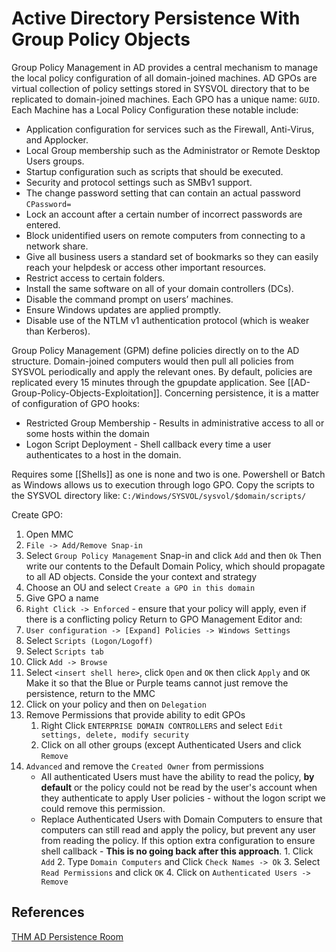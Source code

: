 
# Active Directory Persistence With Group Policy Objects


Group Policy Management in AD provides a central mechanism to manage the local policy configuration of all domain-joined machines. AD GPOs are virtual collection of policy settings stored in SYSVOL directory that to be replicated to domain-joined machines. Each GPO has a unique name: `GUID`. Each Machine has a Local Policy Configuration these notable include:

-   Application configuration for services such as the Firewall, Anti-Virus, and Applocker.  
-   Local Group membership such as the Administrator or Remote Desktop Users groups.
-   Startup configuration such as scripts that should be executed.
-   Security and protocol settings such as SMBv1 support.
-   The change password setting that can contain an actual  password `CPassword=`
-    Lock an account after a certain number of incorrect passwords are entered.
-   Block unidentified users on remote computers from connecting to a network share.
-   Give all business users a standard set of bookmarks so they can easily reach your helpdesk or access other important resources.
-   Restrict access to certain folders.
-   Install the same software on all of your domain controllers (DCs).
-   Disable the command prompt on users’ machines.
-   Ensure Windows updates are applied promptly.
-   Disable use of the NTLM v1 authentication protocol (which is weaker than Kerberos).

Group Policy Management (GPM) define policies directly on to the AD structure. Domain-joined computers would then pull all policies from SYSVOL periodically and apply the relevant ones. By default, policies are replicated every 15 minutes through the gpupdate application. See [[AD-Group-Policy-Objects-Exploitation]]. Concerning persistence, it is a matter of configuration of GPO hooks:

-   Restricted Group Membership - Results in administrative access to all or some hosts within the domain
-   Logon Script Deployment - Shell callback every time a user authenticates to a host in the domain.

Requires some [[Shells]] as one is none and two is one. Powershell or Batch as Windows allows us to execution through logo GPO. Copy the scripts to the SYSVOL directory like: `C:/Windows/SYSVOL/sysvol/$domain/scripts/`

Create GPO:
1. Open MMC
2. `File -> Add/Remove Snap-in`
3. Select `Group Policy Management` Snap-in and click `Add` and then `Ok`
Then write our contents to the Default Domain Policy, which should propagate to all AD objects. Conside the your context and strategy  
1. Choose an OU and select `Create a GPO in this domain`
2. Give GPO a name
3. `Right Click -> Enforced` - ensure that your policy will apply, even if there is a conflicting policy
Return to GPO Management Editor and:
1. `User configuration -> [Expand] Policies -> Windows Settings`
2. Select `Scripts (Logon/Logoff)`
3. Select `Scripts tab`
4. Click `Add -> Browse`
5. Select `<insert shell here>`, click `Open` and `OK` then click `Apply` and `OK` 
Make it so that the Blue or Purple teams cannot just remove the persistence, return to the MMC 
1. Click on your policy and then on `Delegation`
2. Remove Permissions that provide ability to edit GPOs
	1. Right Click `ENTERPRISE DOMAIN CONTROLLERS` and select `Edit settings, delete, modify security`
	2. Click on all other groups (except Authenticated Users and click `Remove`
3. `Advanced` and remove the `Created Owner` from permissions
	- All authenticated Users must have the ability to read the policy, **by default** or the policy could not be read by the user's account when they authenticate to apply User policies - without the logon script we could remove this permission.
	- Replace Authenticated Users with Domain Computers to ensure that computers can still read and apply the policy, but prevent any user from reading the policy. If this option extra configuration to ensure shell callback - **This is no going back after this approach**.
			1. Click `Add`
			2. Type `Domain Computers` and Click `Check Names -> Ok`
			3. Select `Read Permissions` and click `OK`
			4. Click on `Authenticated Users -> Remove`

## References

[THM AD Persistence Room](https://tryhackme.com/room/persistingad)